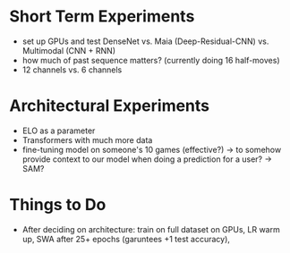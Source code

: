 # Short Term Experiments
 - set up GPUs and test DenseNet vs. Maia (Deep-Residual-CNN) vs. Multimodal (CNN + RNN)
 - how much of past sequence matters? (currently doing 16 half-moves)
-  12 channels vs. 6 channels

# Architectural Experiments
- ELO as a parameter 
- Transformers with much more data 
- fine-tuning model on someone's 10 games (effective?) -> to somehow provide context to our model when doing a prediction for a user? -> SAM?

# Things to Do
- After deciding on architecture: train on full dataset on GPUs, LR warm up, SWA after 25+ epochs (garuntees +1 test accuracy), 